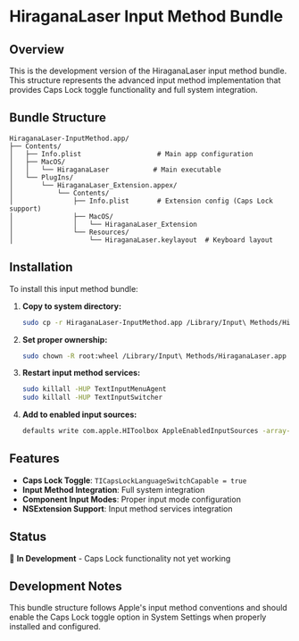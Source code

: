 # HiraganaLaser Input Method Bundle

## **Overview**

This is the development version of the HiraganaLaser input method bundle. This structure represents the advanced input method implementation that provides Caps Lock toggle functionality and full system integration.

## **Bundle Structure**

```
HiraganaLaser-InputMethod.app/
├── Contents/
│   ├── Info.plist                   # Main app configuration
│   ├── MacOS/
│   │   └── HiraganaLaser           # Main executable
│   └── PlugIns/
│       └── HiraganaLaser_Extension.appex/
│           └── Contents/
│               ├── Info.plist       # Extension config (Caps Lock support)
│               ├── MacOS/
│               │   └── HiraganaLaser_Extension
│               └── Resources/
│                   └── HiraganaLaser.keylayout  # Keyboard layout
```

## **Installation**

To install this input method bundle:

1. **Copy to system directory:**
   ```bash
   sudo cp -r HiraganaLaser-InputMethod.app /Library/Input\ Methods/HiraganaLaser.app
   ```

2. **Set proper ownership:**
   ```bash
   sudo chown -R root:wheel /Library/Input\ Methods/HiraganaLaser.app
   ```

3. **Restart input method services:**
   ```bash
   sudo killall -HUP TextInputMenuAgent
   sudo killall -HUP TextInputSwitcher
   ```

4. **Add to enabled input sources:**
   ```bash
   defaults write com.apple.HIToolbox AppleEnabledInputSources -array-add '{InputSourceKind = "Non Keyboard Input Method"; "Bundle ID" = "com.scizors.inputmethod.HiraganaLaser";}'
   ```

## **Features**

- **Caps Lock Toggle**: `TICapsLockLanguageSwitchCapable = true`
- **Input Method Integration**: Full system integration
- **Component Input Modes**: Proper input mode configuration
- **NSExtension Support**: Input method services integration

## **Status**

🔄 **In Development** - Caps Lock functionality not yet working

## **Development Notes**

This bundle structure follows Apple's input method conventions and should enable the Caps Lock toggle option in System Settings when properly installed and configured.
